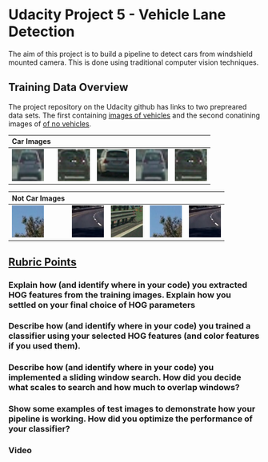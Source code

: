 # Udacity Project 5 - Vehicle Lane Detection

The aim of this project is to build a pipeline to detect cars from windshield mounted camera. This is done using traditional computer vision techniques.

 Training Data Overview
---

The project repository on the Udacity github has links to two prepreared data sets. The first containing [images of vehicles](https://s3.amazonaws.com/udacity-sdc/Vehicle_Tracking/vehicles.zip) and the second conatining images of [of no vehicles](https://s3.amazonaws.com/udacity-sdc/Vehicle_Tracking/non-vehicles.zip).

Car Images | | | | |
-----------|---------------|---------------|---------------|---------------|
![car1](examples/car1.png) |![car2](examples/car2.png) |![car3](examples/car3.png) |![car4](examples/car1.png) |![car4](examples/car2.png) 

Not Car Images | | | | |
-----------|---------------|---------------|---------------|---------------|
![noCar1](examples/noCar1.png) |![noCar2](examples/noCar2.png) |![noCar3](examples/noCar3.png) |![noCar4](examples/noCar1.png) |![noCar4](examples/noCar2.png) 


[Rubric Points](https://review.udacity.com/#!/rubrics/513/view)
---

### Explain how (and identify where in your code) you extracted HOG features from the training images. Explain how you settled on your final choice of HOG parameters


### Describe how (and identify where in your code) you trained a classifier using your selected HOG features (and color features if you used them).


### Describe how (and identify where in your code) you implemented a sliding window search. How did you decide what scales to search and how much to overlap windows?


### Show some examples of test images to demonstrate how your pipeline is working. How did you optimize the performance of your classifier?

### Video